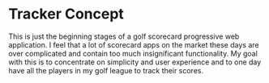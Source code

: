 # Tracker Concept

This is just the beginning stages of a golf scorecard progressive web application. I feel that a lot of scorecard apps on the market these days are over complicated and contain too much insignificant functionality. My goal with this is to concentrate on simplicity and user experience and to one day have all the players in my golf league to track their scores.
